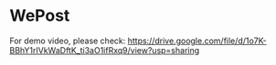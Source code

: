 # WePost

For demo video, please check: https://drive.google.com/file/d/1o7K-BBhY1rIVkWaDftK_ti3aO1ifRxq9/view?usp=sharing

